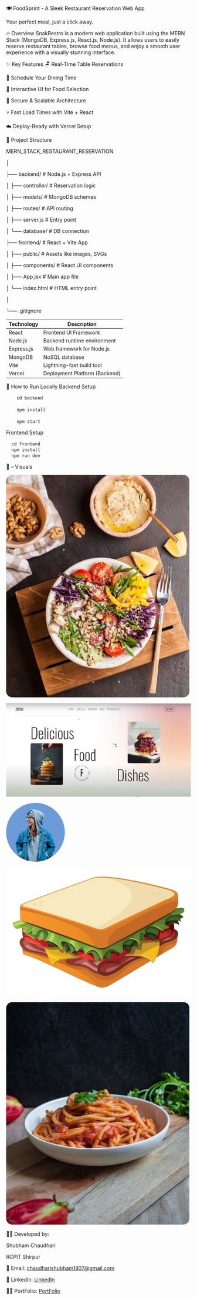 🍽️ FoodSprint - A Sleek Restaurant Reservation Web App

  Your perfect meal, just a click away.  

  🔥 Overview
SnakRestro is a modern web application built using the MERN Stack (MongoDB, Express.js, React.js, Node.js). It allows users to easily reserve restaurant tables, browse food menus, and enjoy a smooth user experience with a visually stunning interface.

✨ Key Features
🪑 Real-Time Table Reservations

📅 Schedule Your Dining Time

🍝 Interactive UI for Food Selection

🔐 Secure & Scalable Architecture

⚡ Fast Load Times with Vite + React

☁️ Deploy-Ready with Vercel Setup

📁 Project Structure

MERN_STACK_RESTAURANT_RESERVATION

│

├── backend/           # Node.js + Express API

│   ├── controller/    # Reservation logic

│   ├── models/        # MongoDB schemas

│   ├── routes/        # API routing

│   ├── server.js      # Entry point

│   └── database/      # DB connection


├── frontend/          # React + Vite App

│   ├── public/        # Assets like images, SVGs

│   ├── components/    # React UI components

│   ├── App.jsx        # Main app file

│   └── index.html     # HTML entry point

│

└── .gitignore


| Technology | Description                   |
| ---------- | ----------------------------- |
| React      | Frontend UI Framework         |
| Node.js    | Backend runtime environment   |
| Express.js | Web framework for Node.js     |
| MongoDB    | NoSQL database                |
| Vite       | Lightning-fast build tool     |
| Vercel     | Deployment Platform (Backend) |


🚀 How to Run Locally
    Backend Setup
```
    cd backend

    npm install

    npm start
```

   Frontend Setup
```
  cd frontend
  npm install
  npm run dev
```

📸 – Visuals

![BreakFast](MERN_STACK_RESTAURANT_RESERVATION-main/frontend/public/breakfast1.png)

![dashboard](MERN_STACK_RESTAURANT_RESERVATION-main/frontend/public/dashboard.png)

![Review](MERN_STACK_RESTAURANT_RESERVATION-main/frontend/public/review_1.png)

![Lunch](MERN_STACK_RESTAURANT_RESERVATION-main/frontend/public/sandwich.png)

![Dinner](MERN_STACK_RESTAURANT_RESERVATION-main/frontend/public/dinner5.png)



👨‍💻 Developed by:

Shubham Chaudhari

RCPIT Shirpur

📧 Email: [chaudharishubham1807@gmail.com](chaudharishubham1807@gmail.com)

💼 LinkedIn: [LinkedIn](https://www.linkedin.com/in/shubhamchaudhari1807/)

🧑‍💻 PortFolio: [PortFolio](https://shubhamportfoliosite.netlify.app/)

